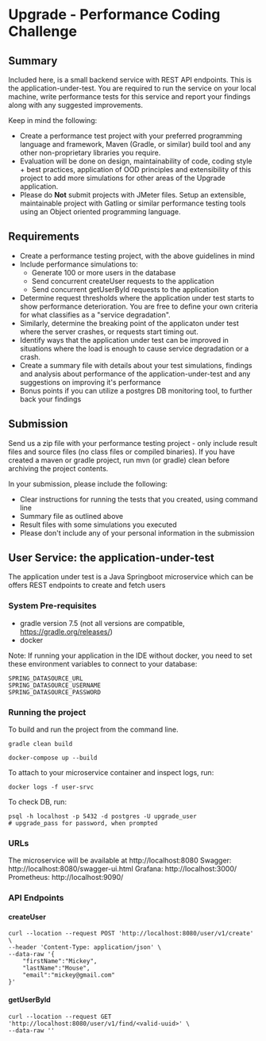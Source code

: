 # Upgrade - Performance Coding Challenge

## Summary

Included here, is a small backend service with REST API endpoints. This is the application-under-test.
You are required to run the service on your local machine, write performance tests for this service and report your findings along with any suggested improvements.

Keep in mind the following:
* Create a performance test project with your preferred programming language and framework, Maven (Gradle, or similar) build tool and any other non-proprietary libraries you require.
* Evaluation will be done on design, maintainability of code, coding style + best practices, application of OOD principles and extensibility of this project to add more simulations for other areas of the Upgrade application.
* Please do **Not** submit projects with JMeter files. Setup an extensible, maintainable project with Gatling or similar performance testing tools using an Object oriented programming language.

## Requirements

* Create a performance testing project, with the above guidelines in mind
* Include performance simulations to:
    * Generate 100 or more users in the database
    * Send concurrent createUser requests to the application
    * Send concurrent getUserById requests to the application
* Determine request thresholds where the application under test starts to show performance deterioration. You are free to define your own criteria for what classifies as a "service degradation".
* Similarly, determine the breaking point of the applicaton under test where the server crashes, or requests start timing out.
* Identify ways that the application under test can be improved in situations where the load is enough to cause service degradation or a crash. 
* Create a summary file with details about your test simulations, findings and analysis about performance of the application-under-test and any suggestions on improving it's performance
* Bonus points if you can utilize a postgres DB monitoring tool, to further back your findings

## Submission

Send us a zip file with your performance testing project - only include result files and source files (no class files or compiled binaries). If you have created a maven or gradle project, run mvn (or gradle) clean before archiving the project contents.

In your submission, please include the following:

* Clear instructions for running the tests that you created, using command line
* Summary file as outlined above
* Result files with some simulations you executed
* Please don't include any of your personal information in the submission

## User Service: the application-under-test

The application under test is a Java Springboot microservice which can be offers REST endpoints to create and fetch users

### System Pre-requisites

- gradle version 7.5 (not all versions are compatible, https://gradle.org/releases/)
- docker

Note: If running your application in the IDE without docker, you need to set these environment variables to connect to your database:
```
SPRING_DATASOURCE_URL
SPRING_DATASOURCE_USERNAME
SPRING_DATASOURCE_PASSWORD
```

### Running the project

To build and run the project from the command line.

```
gradle clean build

docker-compose up --build
```

To attach to your microservice container and inspect logs, run:
```
docker logs -f user-srvc
```

To check DB, run:
```
psql -h localhost -p 5432 -d postgres -U upgrade_user
# upgrade_pass for password, when prompted

```

### URLs
The microservice will be available at http://localhost:8080
Swagger:    http://localhost:8080/swagger-ui.html
Grafana:    http://localhost:3000/
Prometheus: http://localhost:9090/

### API Endpoints

#### createUser
```
curl --location --request POST 'http://localhost:8080/user/v1/create' \
--header 'Content-Type: application/json' \
--data-raw '{
    "firstName":"Mickey",
    "lastName":"Mouse",
    "email":"mickey@gmail.com"
}'
```

#### getUserById
```
curl --location --request GET 'http://localhost:8080/user/v1/find/<valid-uuid>' \
--data-raw ''
```

### 
